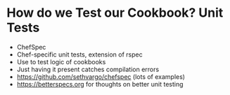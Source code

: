 # How do we Test our Cookbook? Unit Tests #
* ChefSpec
 * Chef-specific unit tests, extension of rspec
 * Use to test logic of cookbooks
 * Just having it present catches compilation errors
 * <https://github.com/sethvargo/chefspec> (lots of examples)
 * <https://betterspecs.org> for thoughts on better unit testing
